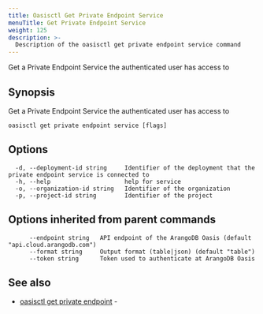 ```yaml
---
title: Oasisctl Get Private Endpoint Service
menuTitle: Get Private Endpoint Service
weight: 125
description: >-
  Description of the oasisctl get private endpoint service command
---
```

Get a Private Endpoint Service the authenticated user has access to

## Synopsis

Get a Private Endpoint Service the authenticated user has access to

```
oasisctl get private endpoint service [flags]
```

## Options

```
  -d, --deployment-id string     Identifier of the deployment that the private endpoint service is connected to
  -h, --help                     help for service
  -o, --organization-id string   Identifier of the organization
  -p, --project-id string        Identifier of the project
```

## Options inherited from parent commands

```
      --endpoint string   API endpoint of the ArangoDB Oasis (default "api.cloud.arangodb.com")
      --format string     Output format (table|json) (default "table")
      --token string      Token used to authenticate at ArangoDB Oasis
```

## See also

* [oasisctl get private endpoint](get-private-endpoint.md)	 - 

